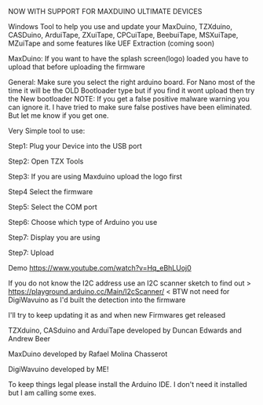 NOW WITH SUPPORT FOR MAXDUINO ULTIMATE DEVICES

Windows Tool to help you use and update your MaxDuino, TZXduino, CASDuino, ArduiTape, ZXuiTape, CPCuiTape, BeebuiTape, MSXuiTape, MZuiTape and some features like UEF Extraction (coming soon)

MaxDuino:
  If you want to have the splash screen(logo) loaded you have to upload that before uploading the firmware
  
General:
  Make sure you select the right arduino board. For Nano most of the time it will be the OLD Bootloader type but if you find it wont upload then try the New bootloader
  NOTE: If you get a false positive malware warning you can ignore it. I have tried to make sure false postives have been eliminated. But let me know if you get one.

Very Simple tool to use:

Step1: Plug your Device into the USB port

Step2: Open TZX Tools

Step3: If you are using Maxduino upload the logo first

Step4 Select the firmware

Step5: Select the COM port

Step6: Choose which type of Arduino you use

Step7: Display you are using

Step7: Upload

Demo https://www.youtube.com/watch?v=Hq_eBhLUoj0

If you do not know the I2C address use an I2C scanner sketch to find out > https://playground.arduino.cc/Main/I2cScanner/ < BTW not need for DigiWavuino as I'd built the detection into the firmware

I'll try to keep updating it as and when new Firmwares get released

TZXduino, CASduino and ArduiTape developed by Duncan Edwards and Andrew Beer

MaxDuino developed by Rafael Molina Chasserot

DigiWavuino developed by ME! 

To keep things legal please install the Arduino IDE. I don't need it installed but I am calling some exes. 

